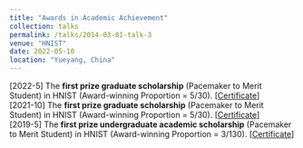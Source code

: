 ```yaml
---
title: "Awards in Academic Achievement"
collection: talks
permalink: /talks/2014-03-01-talk-3
venue: "HNIST"
date: 2022-05-10
location: "Yueyang, China"
---
```


[2022-5] The **first prize graduate scholarship** (Pacemaker to Merit Student) in HNIST (Award-winning Proportion = 5/30). [<a href="./homepage_files/Imperial_certificate.pdf">Certificate</a>]
<br>
[2021-10] The **first prize graduate scholarship** (Pacemaker to Merit Student) in HNIST (Award-winning Proportion = 5/30). [<a href="./homepage_files/Imperial_certificate.pdf">Certificate</a>]
<br>
[2019-5] The **first prize undergraduate academic scholarship** (Pacemaker to Merit Student) in HNIST (Award-winning Proportion = 3/130). [<a href="./homepage_files/Imperial_certificate.pdf">Certificate</a>]
<br>
